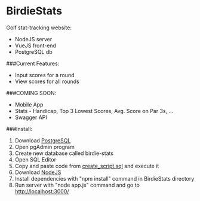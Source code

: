 # BirdieStats
Golf stat-tracking website: 
* NodeJS server
* VueJS front-end
* PostgreSQL db 

###Current Features:
* Input scores for a round 
* View scores for all rounds

###COMING SOON:
* Mobile App
* Stats - Handicap, Top 3 Lowest Scores, Avg. Score on Par 3s, ... 
* Swagger API

###Install: 
1. Download [PostgreSQL](http://www.enterprisedb.com/products-services-training/pgdownload#windows)
  1. Open pgAdmin program
  2. Create new database called birdie-stats 
  3. Open SQL Editor 
  4. Copy and paste code from [create_script.sql](https://github.com/MichaelViveros/BirdieStats/tree/master/models/db/create_script.sql) and execute it 
2. Download [NodeJS](https://nodejs.org/en/download/) 
  1. Install dependencies with "npm install" command in BirdieStats directory
3. Run server with "node app.js" command and go to [http://localhost:3000/](http://localhost:3000/)
